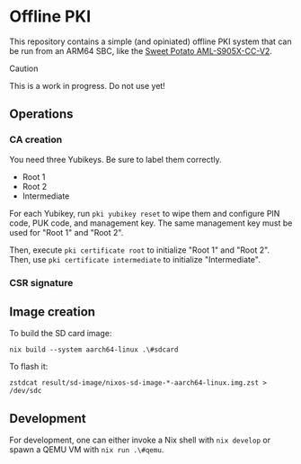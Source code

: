 # Offline PKI

This repository contains a simple (and opiniated) offline PKI system that can be
run from an ARM64 SBC, like the [Sweet Potato AML-S905X-CC-V2][potato].

[potato]: https://libre.computer/products/aml-s905x-cc-v2/

> [!CAUTION]
> This is a work in progress. Do not use yet!

## Operations

### CA creation

You need three Yubikeys. Be sure to label them correctly.

 - Root 1
 - Root 2
 - Intermediate
 
For each Yubikey, run `pki yubikey reset` to wipe them and configure PIN code,
PUK code, and management key. The same management key must be used for "Root 1"
and "Root 2".

Then, execute `pki certificate root` to initialize "Root 1" and "Root 2". Then,
use `pki certificate intermediate` to initialize "Intermediate".

### CSR signature

## Image creation

To build the SD card image:

```shell
nix build --system aarch64-linux .\#sdcard
```

To flash it:

```shell
zstdcat result/sd-image/nixos-sd-image-*-aarch64-linux.img.zst > /dev/sdc
```

## Development

For development, one can either invoke a Nix shell with `nix develop` or spawn a
QEMU VM with `nix run .\#qemu`.
